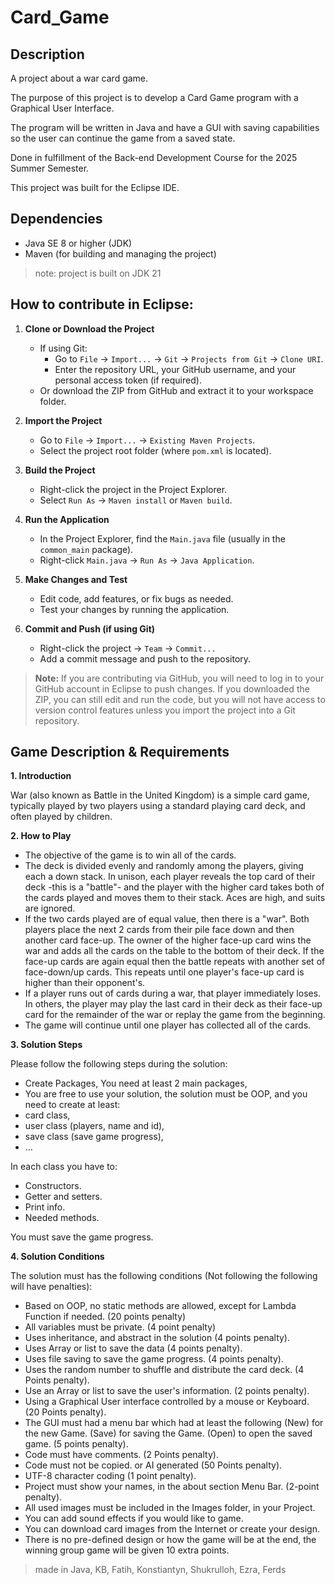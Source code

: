 # Card_Game
## Description
A project about a war card game.

The purpose of this project is to develop a Card Game program with a
Graphical User Interface.

The program will be written in Java and have a GUI with saving capabilities so the user can continue the game from a saved state.

Done in fulfillment of the Back-end Development Course for the 2025 Summer Semester.

This project was built for the Eclipse IDE.

## Dependencies

- Java SE 8 or higher (JDK)
- Maven (for building and managing the project)
> note: project is built on JDK 21

## How to contribute in Eclipse:

1. **Clone or Download the Project**
   - If using Git:
     - Go to `File` → `Import...` → `Git` → `Projects from Git` → `Clone URI`.
     - Enter the repository URL, your GitHub username, and your personal access token (if required).
   - Or download the ZIP from GitHub and extract it to your workspace folder.

2. **Import the Project**
   - Go to `File` → `Import...` → `Existing Maven Projects`.
   - Select the project root folder (where `pom.xml` is located).

3. **Build the Project**
   - Right-click the project in the Project Explorer.
   - Select `Run As` → `Maven install` or `Maven build`.

4. **Run the Application**
   - In the Project Explorer, find the `Main.java` file (usually in the `common_main` package).
   - Right-click `Main.java` → `Run As` → `Java Application`.

5. **Make Changes and Test**
   - Edit code, add features, or fix bugs as needed.
   - Test your changes by running the application.

6. **Commit and Push (if using Git)**
   - Right-click the project → `Team` → `Commit...`
   - Add a commit message and push to the repository.

> **Note:** If you are contributing via GitHub, you will need to log in to your GitHub account in Eclipse to push changes. If you downloaded the ZIP, you can still edit and run the code, but you will not have access to version control features unless you import the project into a Git repository.

## Game Description & Requirements

**1.	Introduction**

War (also known as Battle in the United Kingdom) is a simple card game,
typically played by two players using a standard playing card deck, and
often played by children.

**2.	How to Play**

- The objective of the game is to win all of the cards.
- The deck is divided evenly and randomly among the players, giving
each a down stack. In unison, each player reveals the top card of
their deck -this is a "battle"- and the player with the higher card takes
both of the cards played and moves them to their stack. Aces are
high, and suits are ignored.
- If the two cards played are of equal value, then there is a "war". Both
players place the next 2 cards from their pile face down and then
another card face-up. The owner of the higher face-up card wins the
war and adds all the cards on the table to the bottom of their deck. If
the face-up cards are again equal then the battle repeats with another
set of face-down/up cards. This repeats until one player's face-up
card is higher than their opponent's.
- If a player runs out of cards during a war, that player immediately
loses. In others, the player may play the last card in their deck as
their face-up card for the remainder of the war or replay the game
from the beginning.
- The game will continue until one player has collected all of the cards.

**3.	Solution Steps**

Please follow the following steps during the solution:
- Create Packages, You need at least 2 main packages,
- You are free to use your solution, the solution must be OOP, and you
need to create at least:
- card class,
- user class (players, name and id),
- save class (save game progress),
- ...

In each class you have to:
- Constructors.
- Getter and setters.
- Print info.
- Needed methods.

You must save the game progress.

**4.	Solution Conditions**

The solution must has the following conditions (Not following the following will have penalties):
- Based on OOP, no static methods are allowed, except for
Lambda Function if needed. (20 points penalty)
- All variables must be private. (4 point penalty)
- Uses inheritance, and abstract in the solution (4 points
penalty).
- Uses Array or list to save the data (4 points penalty).
- Uses file saving to save the game progress. (4 points penalty).
- Uses the random number to shuffle and distribute the card
deck. (4 Points penalty).
- Use an Array or list to save the user's information. (2 points
penalty).
- Using a Graphical User interface controlled by a mouse or
Keyboard. (20 Points penalty).
- The GUI must had a menu bar which had at least the following
(New) for the new Game. (Save) for saving the Game. (Open)
to open the saved game. (5 points penalty).
- Code must have comments. (2 Points penalty).
- Code must not be copied. or AI generated (50 Points
penalty).
- UTF-8 character coding (1 point penalty).
- Project must show your names, in the about section Menu
Bar. (2-point penalty).
- All used images must be included in the Images folder, in your
Project.
- You can add sound effects if you would like to game.
- You can download card images from the Internet or create
your design.
- There is no pre-defined design or how the game will be at the
end, the winning group game will be given 10 extra points.

> made in Java,
> KB, Fatih, Konstiantyn, Shukrulloh, Ezra, Ferds
